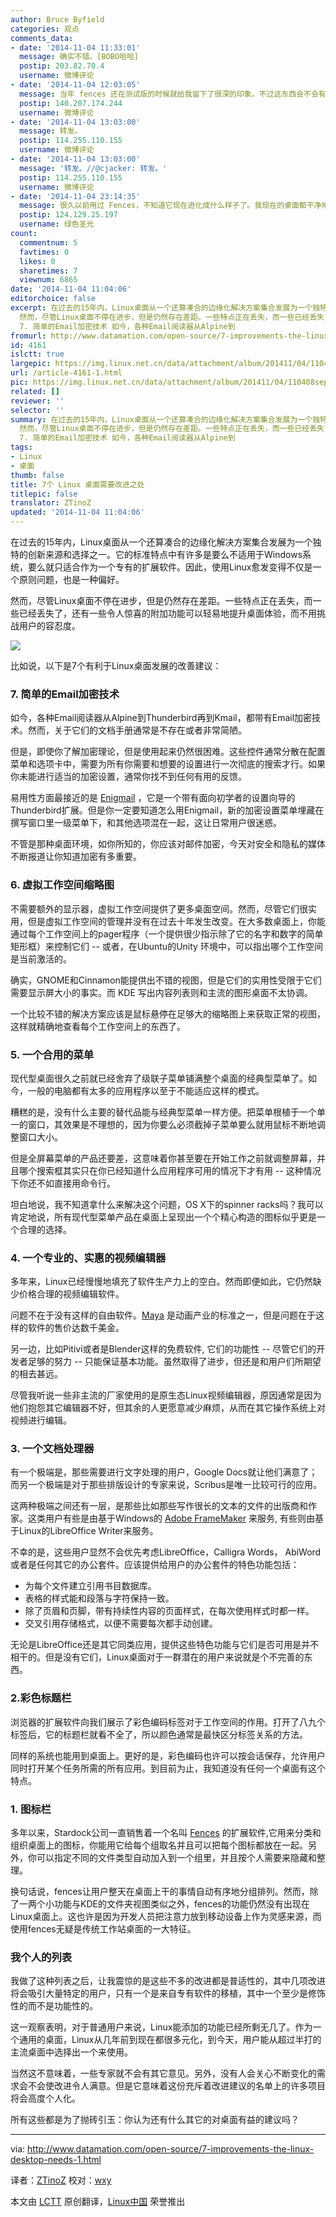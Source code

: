 ```yaml
---
author: Bruce Byfield
categories: 观点
comments_data:
- date: '2014-11-04 11:33:01'
  message: 确实不错。[BOBO哈哈]
  postip: 203.82.70.4
  username: 微博评论
- date: '2014-11-04 12:03:05'
  message: 当年 fences 还在测试版的时候就给我留下了很深的印象。不过这东西会不会有专利？
  postip: 140.207.174.244
  username: 微博评论
- date: '2014-11-04 13:03:00'
  message: 转发。
  postip: 114.255.110.155
  username: 微博评论
- date: '2014-11-04 13:03:00'
  message: '转发。//@cjacker: 转发。'
  postip: 114.255.110.155
  username: 微博评论
- date: '2014-11-04 23:14:35'
  message: 很久以前用过 Fences，不知道它现在进化成什么样子了。我现在的桌面都干净地没多少东西。
  postip: 124.129.25.197
  username: 绿色圣光
count:
  commentnum: 5
  favtimes: 0
  likes: 0
  sharetimes: 7
  viewnum: 6865
date: '2014-11-04 11:04:06'
editorchoice: false
excerpt: 在过去的15年内，Linux桌面从一个还算凑合的边缘化解决方案集合发展为一个独特的创新来源和选择之一。它的标准特点中有许多是要么不适用于Windows系统，要么就只适合作为一个专有的扩展软件。因此，使用Linux愈发变得不仅是一个原则问题，也是一种偏好。
  然而，尽管Linux桌面不停在进步，但是仍然存在差距。一些特点正在丢失，而一些已经丢失了，还有一些令人惊喜的附加功能可以轻易地提升桌面体验，而不用挑战用户的容忍度。  比如说，以下是7个有利于Linux桌面发展的改善建议：
  7. 简单的Email加密技术 如今，各种Email阅读器从Alpine到
fromurl: http://www.datamation.com/open-source/7-improvements-the-linux-desktop-needs-1.html
id: 4161
islctt: true
largepic: https://img.linux.net.cn/data/attachment/album/201411/04/110408sepgghhdeptrwhd1.jpg
url: /article-4161-1.html
pic: https://img.linux.net.cn/data/attachment/album/201411/04/110408sepgghhdeptrwhd1.jpg.thumb.jpg
related: []
reviewer: ''
selector: ''
summary: 在过去的15年内，Linux桌面从一个还算凑合的边缘化解决方案集合发展为一个独特的创新来源和选择之一。它的标准特点中有许多是要么不适用于Windows系统，要么就只适合作为一个专有的扩展软件。因此，使用Linux愈发变得不仅是一个原则问题，也是一种偏好。
  然而，尽管Linux桌面不停在进步，但是仍然存在差距。一些特点正在丢失，而一些已经丢失了，还有一些令人惊喜的附加功能可以轻易地提升桌面体验，而不用挑战用户的容忍度。  比如说，以下是7个有利于Linux桌面发展的改善建议：
  7. 简单的Email加密技术 如今，各种Email阅读器从Alpine到
tags:
- Linux
- 桌面
thumb: false
title: 7个 Linux 桌面需要改进之处
titlepic: false
translator: ZTinoZ
updated: '2014-11-04 11:04:06'
---
```


在过去的15年内，Linux桌面从一个还算凑合的边缘化解决方案集合发展为一个独特的创新来源和选择之一。它的标准特点中有许多是要么不适用于Windows系统，要么就只适合作为一个专有的扩展软件。因此，使用Linux愈发变得不仅是一个原则问题，也是一种偏好。


然而，尽管Linux桌面不停在进步，但是仍然存在差距。一些特点正在丢失，而一些已经丢失了，还有一些令人惊喜的附加功能可以轻易地提升桌面体验，而不用挑战用户的容忍度。


![](/data/attachment/album/201411/04/110408sepgghhdeptrwhd1.jpg)


比如说，以下是7个有利于Linux桌面发展的改善建议：


### 7. 简单的Email加密技术


如今，各种Email阅读器从Alpine到Thunderbird再到Kmail，都带有Email加密技术。然而，关于它们的文档手册通常是不存在或者非常简陋。


但是，即使你了解加密理论，但是使用起来仍然很困难。这些控件通常分散在配置菜单和选项卡中，需要为所有你需要和想要的设置进行一次彻底的搜索才行。如果你未能进行适当的加密设置，通常你找不到任何有用的反馈。


易用性方面最接近的是 [Enigmail](https://addons.mozilla.org/en-US/thunderbird/addon/enigmail/) ，它是一个带有面向初学者的设置向导的Thunderbird扩展。但是你一定要知道怎么用Enigmail，新的加密设置菜单埋藏在撰写窗口里一级菜单下，和其他选项混在一起，这让日常用户很迷惑。


不管是那种桌面环境，如你所知的，你应该对邮件加密，今天对安全和隐私的媒体不断报道让你知道加密有多重要。


### 6. 虚拟工作空间缩略图


不需要额外的显示器，虚拟工作空间提供了更多桌面空间。然而，尽管它们很实用，但是虚拟工作空间的管理并没有在过去十年发生改变。在大多数桌面上，你能通过每个工作空间上的pager程序（一个提供很少指示除了它的名字和数字的简单矩形框）来控制它们 -- 或者，在Ubuntu的Unity 环境中，可以指出哪个工作空间是当前激活的。


确实，GNOME和Cinnamon能提供出不错的视图，但是它们的实用性受限于它们需要显示屏大小的事实。而 KDE 写出内容列表则和主流的图形桌面不太协调。


一个比较不错的解决方案应该是鼠标悬停在足够大的缩略图上来获取正常的视图，这样就精确地查看每个工作空间上的东西了。


### 5. 一个合用的菜单


现代型桌面很久之前就已经舍弃了级联子菜单铺满整个桌面的经典型菜单了。如今，一般的电脑都有太多的应用程序以至于不能适应这样的模式。


糟糕的是，没有什么主要的替代品能与经典型菜单一样方便。把菜单根植于一个单一的窗口，其效果是不理想的，因为你要么必须截掉子菜单要么就用鼠标不断地调整窗口大小。


但是全屏幕菜单的产品还要差，这意味着你甚至要在开始工作之前就调整屏幕，并且哪个搜索框其实只在你已经知道什么应用程序可用的情况下才有用 -- 这种情况下你还不如直接用命令行。


坦白地说，我不知道拿什么来解决这个问题，OS X下的spinner racks吗？我可以肯定地说，所有现代型菜单产品在桌面上呈现出一个个精心构造的图标似乎更是一个合理的选择。


### 4. 一个专业的、实惠的视频编辑器


多年来，Linux已经慢慢地填充了软件生产力上的空白。然而即便如此，它仍然缺少价格合理的视频编辑软件。


问题不在于没有这样的自由软件。[Maya](http://en.wikipedia.org/wiki/Autodesk_Maya) 是动画产业的标准之一，但是问题在于这样的软件的售价达数千美金。


另一边，比如Pitivi或者是Blender这样的免费软件, 它们的功能性 -- 尽管它们的开发者足够的努力 -- 只能保证基本功能。虽然取得了进步，但还是和用户们所期望的相去甚远。


尽管我听说一些非主流的厂家使用的是原生态Linux视频编辑器，原因通常是因为他们抱怨其它编辑器不好，但其余的人更愿意减少麻烦，从而在其它操作系统上对视频进行编辑。


### 3. 一个文档处理器


有一个极端是，那些需要进行文字处理的用户，Google Docs就让他们满意了；而另一个极端是对于那些排版设计的专家来说，Scribus是唯一比较可行的应用。


这两种极端之间还有一层，是那些比如那些写作很长的文本的文件的出版商和作家。这类用户有些是由基于Windows的 [Adobe FrameMaker](http://www.adobe.com/products/framemaker.html) 来服务, 有些则由基于Linux的LibreOffice Writer来服务。


不幸的是，这些用户显然不会优先考虑LibreOffice，Calligra Words， AbiWord或者是任何其它的办公套件。应该提供给用户的办公套件的特色功能包括：


* 为每个文件建立引用书目数据库。
* 表格的样式能和段落与字符保持一致。
* 除了页眉和页脚，带有持续性内容的页面样式，在每次使用样式时都一样。
* 交叉引用存储格式，以便不需要每次都手动创建。


无论是LibreOffice还是其它同类应用，提供这些特色功能与它们是否可用是并不相干的。但是没有它们，Linux桌面对于一群潜在的用户来说就是个不完善的东西。


### 2.彩色标题栏


浏览器的扩展软件向我们展示了彩色编码标签对于工作空间的作用。打开了八九个标签后，它的标题栏就看不全了，所以颜色通常是最快区分标签关系的方法。


同样的系统也能用到桌面上。更好的是，彩色编码也许可以按会话保存，允许用户同时打开某个任务所需的所有应用。到目前为止，我知道没有任何一个桌面有这个特点。


### 1. 图标栏


多年以来，Stardock公司一直销售着一个名叫 [Fences](http://www.stardock.com/products/fences/) 的扩展软件,它用来分类和组织桌面上的图标，你能用它给每个组取名并且可以把每个图标都放在一起。另外，你可以指定不同的文件类型自动加入到一个组里，并且按个人需要来隐藏和整理。


换句话说，fences让用户整天在桌面上干的事情自动有序地分组排列。然而，除了一两个小功能与KDE的文件夹视图类似之外，fences的功能仍然没有出现在Linux桌面上。这也许是因为开发人员把注意力放到移动设备上作为灵感来源，而使用fences无疑是传统工作站桌面的一大特征。


### 我个人的列表


我做了这种列表之后，让我震惊的是这些不多的改进都是普适性的，其中几项改进将会吸引大量特定的用户，只有一个是来自专有软件的移植，其中一个至少是修饰性的而不是功能性的。


这一观察表明，对于普通用户来说，Linux能添加的功能已经所剩无几了。作为一个通用的桌面，Linux从几年前到现在都很多元化，到今天，用户能从超过半打的主流桌面中选择出一个来使用。


当然这不意味着，一些专家就不会有其它意见。另外，没有人会关心不断变化的需求会不会使改进令人满意。但是它意味着这份充斥着改进建议的名单上的许多项目将会高度个人化。


所有这些都是为了抛砖引玉：你认为还有什么其它的对桌面有益的建议吗？




---


via: <http://www.datamation.com/open-source/7-improvements-the-linux-desktop-needs-1.html>


译者：[ZTinoZ](https://github.com/ZTinoZ) 校对：[wxy](https://github.com/wxy)


本文由 [LCTT](https://github.com/LCTT/TranslateProject) 原创翻译，[Linux中国](http://linux.cn/) 荣誉推出